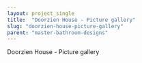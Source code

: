 ```yaml
---
layout: project_single
title:  "Doorzien House - Picture gallery"
slug: "doorzien-house-picture-gallery"
parent: "master-bathroom-designs"
---
```

Doorzien House - Picture gallery